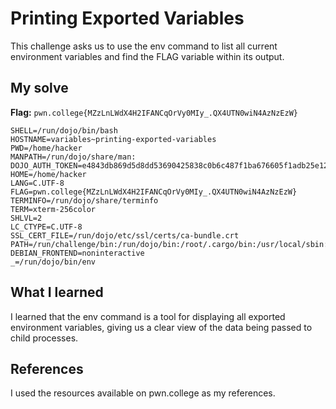 # Printing Exported Variables
This challenge asks us to use the env command to list all current environment variables and find the FLAG variable within its output.

## My solve
**Flag:** `pwn.college{MZzLnLWdX4H2IFANCqOrVy0MIy_.QX4UTN0wiN4AzNzEzW}`

```hacker@variables~printing-exported-variables:~$ env
SHELL=/run/dojo/bin/bash
HOSTNAME=variables~printing-exported-variables
PWD=/home/hacker
MANPATH=/run/dojo/share/man:
DOJO_AUTH_TOKEN=e4843db869d5d8dd53690425838c0b6c487f1ba676605f1adb25e12cb420607c
HOME=/home/hacker
LANG=C.UTF-8
FLAG=pwn.college{MZzLnLWdX4H2IFANCqOrVy0MIy_.QX4UTN0wiN4AzNzEzW}
TERMINFO=/run/dojo/share/terminfo
TERM=xterm-256color
SHLVL=2
LC_CTYPE=C.UTF-8
SSL_CERT_FILE=/run/dojo/etc/ssl/certs/ca-bundle.crt
PATH=/run/challenge/bin:/run/dojo/bin:/root/.cargo/bin:/usr/local/sbin:/usr/local/bin:/usr/sbin:/usr/bin:/sbin:/bin
DEBIAN_FRONTEND=noninteractive
_=/run/dojo/bin/env

```

## What I learned
I learned that the env command is a tool for displaying all exported environment variables, giving us a clear view of the data being passed to child processes.

## References 
I used the resources available on pwn.college as my references.
